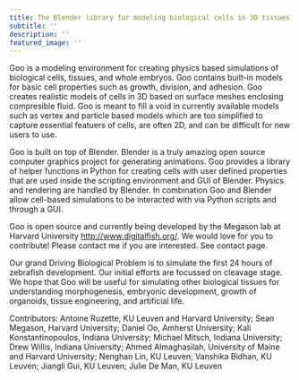 ```yaml
---
title: The Blender library for modeling biological cells in 3D tissues
subtitle: ''
description: ''
featured_image: ''
---
```

Goo is a modeling environment for creating physics based simulations of biological cells, tissues, and whole embryos. Goo contains built-in models for basic cell properties such as growth, division, and adhesion. Goo creates realistic models of cells in 3D based on surface meshes enclosing compresible fluid. Goo is meant to fill a void in currently available models such as vertex and particle based models which are too simplified to capture essential featuers of cells, are often 2D, and can be difficult for new users to use.

Goo is built on top of Blender. Blender is a truly amazing open source computer graphics project for generating animations. Goo provides a library of helper functions in Python for creating cells with user defined properties that are used inside the scripting environment and GUI of Blender. Physics and rendering are handled by Blender. In combination Goo and Blender allow cell-based simulations to be interacted with via Python scripts and through a GUI.

Goo is open source and currently being developed by the Megason lab at Harvard University <a href="http://www.digitalfish.org//">http://www.digitalfish.org/</a>. We would love for you to contribute! Please contact me if you are interested. See contact page.

Our grand Driving Biological Problem is to simulate the first 24 hours of zebrafish development. Our initial efforts are focussed on cleavage stage. We hope that Goo will be useful for simulating other biological tissues for understanding morphogenesis, embryonic development, growth of organoids, tissue engineering, and artificial life.

Contributors: Antoine Ruzette, KU Leuven and Harvard University; Sean Megason, Harvard University; Daniel Oo, Amherst University; Kali Konstantinopoulos, Indiana University; Michael Mitsch, Indiana University; Drew Willis, Indiana University; Ahmed Almaghasilah, University of Maine and Harvard University; Nenghan Lin, KU Leuven; Vanshika Bidhan, KU Leuven; Jiangli Gui, KU Leuven; Julie De Man, KU Leuven